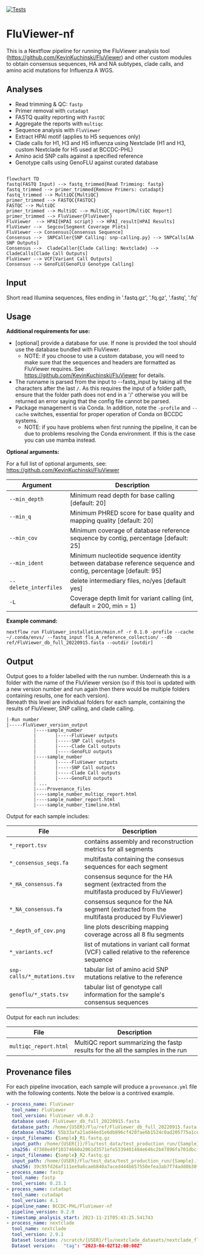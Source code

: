 [![Tests](https://github.com/BCCDC-PHL/fluviewer-nf/actions/workflows/tests.yml/badge.svg)](https://github.com/BCCDC-PHL/fluviewer-nf/actions/workflows/tests.yml)

# FluViewer-nf

This is a Nextflow pipeline for running the FluViewer analysis tool (https://github.com/KevinKuchinski/FluViewer) and other custom modules to obtain consensus sequences, HA and NA subtypes, clade calls, and amino acid mutations for Influenza A WGS.  

## Analyses

- Read trimming & QC: `fastp`
- Primer removal with `cutadapt`
- FASTQ quality reporting with `FastQC`
- Aggregate the reports with `multiqc`
- Sequence analysis with `FluViewer` 
- Extract HPAI motif (applies to H5 sequences only)
- Clade calls for H1, H3 and H5 influenza using Nextclade (H1 and H3, custom Nextclade for H5 used at BCCDC-PHL)
- Amino acid SNP calls against a specified reference
- Genotype calls using GenoFLU against curated database  

```mermaid

flowchart TD
fastq(FASTQ Input) --> fastq_trimmed{Read Trimming: fastp} 
fastq_trimmed --> primer_trimmed{Remove Primers: cutadapt}
fastq_trimmed --> MultiQC{MultiQC}
primer_trimmed --> FASTQC{FASTQC}
FASTQC --> MultiQC
primer_trimmed --> MultiQC --> MultiQC_report[MultiQC Report]
primer_trimmed --> FluViewer{FluViewer} 
FluViewer  --> HPAI{HPAI script} --> HPAI_result[HPAI Results]
FluViewer -->  Segcov[Segment Coverage Plots]
FluViewer --> Consensus[Consensus Sequence]
Consensus -->  SNPCaller{SNP Calling: snp-calling.py} --> SNPCalls[AA SNP Outputs]
Consensus -->  CladeCaller{Clade Calling: Nextclade} --> CladeCalls[Clade Call Outputs]
FluViewer --> VCF[Variant Call Outputs]
Consensus --> GenoFLU[GenoFLU Genotype Calling]
```


## Input

Short read Illumina sequences, files ending in '.fastq.gz', '.fq.gz', '.fastq', '.fq'

## Usage

**Additional requirements for use:**  
- [optional] provide a database for use.  If none is provided the tool should use the database bundled with FluViewer.
  - NOTE: if you choose to use a custom database, you will need to make sure that the sequences and headers are formatted as FluViewer requires.  See https://github.com/KevinKuchinski/FluViewer for details.
- The runname is parsed from the input to --fastq_input by taking all the characters after the last `/`.  As this requires the input of a folder path, ensure that the folder path does not end in a '/' otherwise you will be returned an error saying that the config file cannot be parsed.
- Package management is via Conda.  In addition, note the `-profile` and `--cache` switches, essential for proper operation of Conda on BCCDC systems.
    - NOTE: if you have problems when first running the pipeline, it can be due to problems resolving the Conda environment.  If this is the case you can use mamba instead.


**Optional arguments:**

For a full list of optional arguments, see: https://github.com/KevinKuchinski/FluViewer

|Argument| Description|
|--------|------------|
| `--min_depth` | Minimum read depth for base calling [default: 20] |
| `--min_q` | Minimum PHRED score for base quality and mapping quality [default: 20]|
| `--min_cov` | Minimum coverage of database reference sequence by contig, percentage [default: 25] |
| `--min_ident` | Minimum nucleotide sequence identity between database reference sequence and contig, percentage [default: 95]|
| `--delete_interfiles` | delete intermediary files, no/yes [default yes]|
| `-L` | Coverage depth limit for variant calling (int, default = 200, min = 1) |



**Example command:**
```
nextflow run FluViewer_installation/main.nf -r 0.1.0 -profile --cache ~/.conda/envs/ --fastq_input flu_A_reference_collection/ --db ref/FluViewer_db_full_20220915.fasta --outdir [outdir]
```

## Output

Output goes to a folder labelled with the run number.  Underneath this is a folder with the name of the FluViewer version (so if this tool is updated with a new version number and run again then there would be multiple folders containing results, one for each version).  
Beneath this level are individual folders for each sample, containing the results of FluViewer, SNP calling, and clade calling.

```
|-Run number
|-----FluViewer_version_output
          |----sample_number
          |       |-----FluViewer outputs
          |       |-----SNP Call outputs
          |       |-----Clade Call outputs
          |       |-----GenoFLU outputs
          |----sample_number
          |       |-----FluViewer outputs
          |       |-----SNP Call outputs
          |       |-----Clade Call outputs
          |       |-----GenoFLU outputs
          | ...
          |----Provenance_files
          |----sample_number_multiqc_report.html
          |----sample_number_report.html
          |----sample_number_timeline.html
```

Output for each sample includes:

| File | Description|
|----------|----------------|
|`*_report.tsv`|contains assembly and reconstruction metrics for all segments|
|`*_consensus_seqs.fa`| multifasta containing the consesus sequences for each segment|
|`*_HA_consensus.fa` |consensus sequnce for the HA segment (extracted from the multifasta produced by FluViewer)|
|`*_NA_consensus.fa` |consensus sequnce for the NA segment (extracted from the multifasta produced by FluViewer)|
|`*_depth_of_cov.png` | line plots describing mapping coverage across all 8 flu segments|
|`*_variants.vcf` | list of mutations in variant call format (VCF) called relative to the reference sequence |
|`snp-calls/*_mutations.tsv` | tabular list of amino acid SNP mutations relative to the reference |
|`genoflu/*_stats.tsv` | tabular list of genotype call information for the sample's consensus sequences |

Output for each run includes:

| File | Description|
|----------|----------------|
|`multiqc_report.html`| MultiQC report summarizing the fastp results for the all the samples in the run |



## Provenance files

For each pipeline invocation, each sample will produce a `provenance.yml` file with the following contents.  Note the below is a contrived example.  

```yml
- process_name: FluViewer
  tool_name: FluViewer
  tool_version: FluViewer v0.0.2
  database used: FluViewer_db_full_20220915.fasta
  database_path: /home/{USER}/Flu/ref/FluViewer_db_full_20220915.fasta
  database sha256: 55b33afa21ad44ed1e6db896cf420fae6b1524c0ad205775a1ce9dd11595905d
- input_filename: {Sample}_R1.fastq.gz
  input_path: /home/{USER{}}/Flu/test_data/test_production_run/{Sample}_R1.fastq.gz
  sha256: 47380e49f10374660a2061d3571efe5339401484e646c2b47896fa701dbcf0a8
- input_filename: {Sample}_R2.fastq.gz
  input_path: /home/{USER}/Flu/test_data/test_production_run/{Sample}.fastq.gz
  sha256: 39c95fd26af111ee9a6caeb840a7aced444b657550efea3ab7f74add0b30f69d
- process_name: fastp
  tool_name: fastp
  tool_version: 0.23.1
- process_name: cutadapt
  tool_name: cutadapt
  tool_version: 4.1
- pipeline_name: BCCDC-PHL/FluViewer-nf
  pipeline_version: 0.2.0
- timestamp_analysis_start: 2023-11-21T05:43:25.541743
- process_name: nextclade
  tool_name: nextclade
  tool_version: 2.9.1
  Dataset location: /scratch/{USER}/flu/nextclade_datasets/nextclade_flu_h5nx_ha/
  Dataset version:   "tag": "2023-04-02T12:00:00Z"
```
